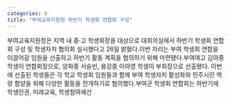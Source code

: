 ```yaml
---
categories: b
title: "부여교육지원청 하반기 학생회 연합회 구성"
---
```

부여교육지원청은 지역 내 중·고 학생회장을 대상으로 대회의실에서 하반기 학생회 연합회 구성 및 학생자치 협의회 실시했다고 26일 밝혔다.이번 자리는 부여 학생회 연합을 이끌어갈 임원을 선출하고 하반기 활동 계획을 협의하기 위해 마련됐다.부여여고 김아중 학생이 연합회장으로, 양화중 서슬빈, 용강중 이아영 학생이 부회장으로 선출됐다. 이번에 선출된 학생들은 각 학교 학생회 임원들과 함께 부여 학생자치 활성화와 민주시민 역량 함양을 위해 다양한 활동을 전개하기로 협의했다.부여군 학생회 연합회는 하반기에 학생인권, 미래교육, 학생참여예산
